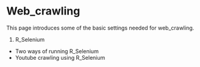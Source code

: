 # Web_crawling

This page introduces some of the basic settings needed for web_crawling.

1. R_Selenium
- Two ways of running R_Selenium
- Youtube crawling using R_Selenium

